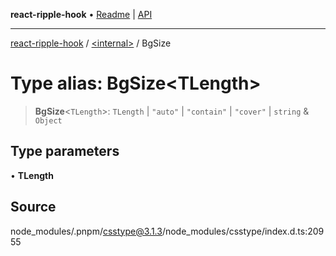 **react-ripple-hook** • [Readme](../../README.md) \| [API](../../globals.md)

***

[react-ripple-hook](../../README.md) / [\<internal\>](../README.md) / BgSize

# Type alias: BgSize\<TLength\>

> **BgSize**\<`TLength`\>: `TLength` \| `"auto"` \| `"contain"` \| `"cover"` \| `string` & `Object`

## Type parameters

• **TLength**

## Source

node\_modules/.pnpm/csstype@3.1.3/node\_modules/csstype/index.d.ts:20955
